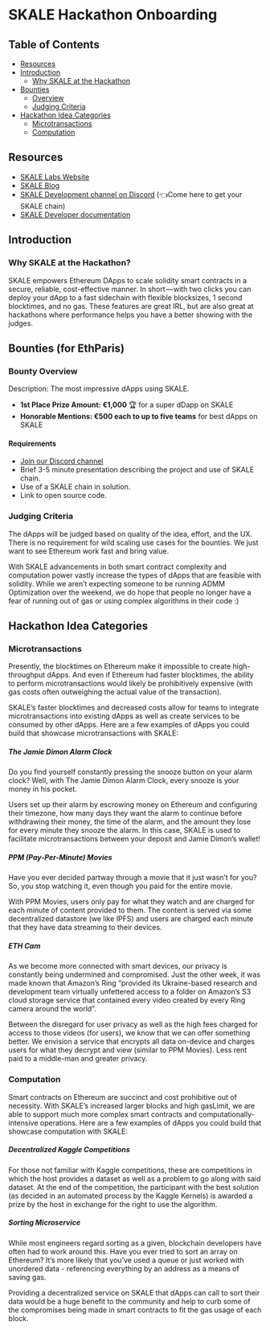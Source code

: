 # SKALE Hackathon Onboarding

## Table of Contents
* [Resources](#Resources)
* [Introduction](#Introduction)
    * [Why SKALE at the Hackathon](#Why-SKALE-at-the-Hackathon)
* [Bounties](#Bounties-for-EthParis)
    * [Overview](#Bounty-Overview)
    * [Judging Criteria](#Judging-Criteria)
* [Hackathon Idea Categories](#Hackathon-Idea-Categories)
    * [Microtransactions](#Microtransactions)
    * [Computation](#Computation)

## Resources
* [SKALE Labs Website](https://www.skalelabs.com/)
* [SKALE Blog](https://medium.com/skale)
* [SKALE Development channel on Discord](https://discord.gg/vvUtWJB) (👈Come here to get your SKALE chain)
* [SKALE Developer documentation](https://developers.skalelabs.com)

## Introduction
### Why SKALE at the Hackathon?

SKALE empowers Ethereum DApps to scale solidity smart contracts in a secure, reliable, cost-effective manner. In short — with two clicks you can deploy your dApp to a fast sidechain with flexible blocksizes, 1 second blocktimes, and no gas. These features are great IRL, but are also great at hackathons where performance helps you have a better showing with the judges.

## Bounties (for EthParis)

### Bounty Overview
Description: The most impressive dApps using SKALE.

* **1st Place Prize Amount: €1,000** 🏆 for a super dDapp on SKALE
* **Honorable Mentions: €500 each to up to five teams** for best dApps on SKALE

#### Requirements
* [Join our Discord channel](https://discord.gg/vvUtWJB)
* Brief 3-5 minute presentation describing the project and use of SKALE chain.
* Use of a SKALE chain in solution.
* Link to open source code.

### Judging Criteria
The dApps will be judged based on quality of the idea, effort, and the UX. There is no requirement for wild scaling use cases for the bounties. We just want to see Ethereum work fast and bring value.

With SKALE advancements in both smart contract complexity and computation power vastly increase the types of dApps that are feasible with solidity. While we aren’t expecting someone to be running ADMM Optimization over the weekend, we do hope that people no longer have a fear of running out of gas or using complex algorithms in their code :)

## Hackathon Idea Categories

### Microtransactions
Presently, the blocktimes on Ethereum make it impossible to create high-throughput dApps. And even if Ethereum had faster blocktimes, the ability to perform microtransactions would likely be prohibitively expensive (with gas costs often outweighing the actual value of the transaction). 

SKALE’s faster blocktimes and decreased costs allow for teams to integrate microtransactions into existing dApps as well as create services to be consumed by other dApps. Here are a few examples of dApps you could build that showcase microtransactions with SKALE:

##### The Jamie Dimon Alarm Clock
Do you find yourself constantly pressing the snooze button on your alarm clock? Well, with The Jamie Dimon Alarm Clock, every snooze is your money in his pocket. 

Users set up their alarm by escrowing money on Ethereum and configuring their timezone, how many days they want the alarm to continue before withdrawing their money, the time of the alarm, and the amount they lose for every minute they snooze the alarm. In this case, SKALE is used to facilitate microtransactions between your deposit and Jamie Dimon’s wallet!

##### PPM (Pay-Per-Minute) Movies
Have you ever decided partway through a movie that it just wasn’t for you? So, you stop watching it, even though you paid for the entire movie.

With PPM Movies, users only pay for what they watch and are charged for each minute of content provided to them. The content is served via some decentralized datastore (we like IPFS) and users are charged each minute that they have data streaming to their devices.

##### ETH Cam
As we become more connected with smart devices, our privacy is constantly being undermined and compromised. Just the other week, it was made known that Amazon’s Ring “provided its Ukraine-based research and development team virtually unfettered access to a folder on Amazon’s S3 cloud storage service that contained every video created by every Ring camera around the world”. 

Between the disregard for user privacy as well as the high fees charged for access to those videos (for users), we know that we can offer something better. We envision a service that encrypts all data on-device and charges users for what they decrypt and view (similar to PPM Movies). Less rent paid to a middle-man and greater privacy. 

### Computation
Smart contracts on Ethereum are succinct and cost prohibitive out of necessity. With SKALE’s increased larger blocks and high gasLimit, we are able to support much more complex smart contracts and computationally-intensive operations. Here are a few examples of dApps you could build that showcase computation with SKALE:

##### Decentralized Kaggle Competitions
For those not familiar with Kaggle competitions, these are competitions in which the host provides a dataset as well as a problem to go along with said dataset. At the end of the competition, the participant with the best solution (as decided in an automated process by the Kaggle Kernels) is awarded a prize by the host in exchange for the right to use the algorithm. 

##### Sorting Microservice
While most engineers regard sorting as a given, blockchain developers have often had to work around this. Have you ever tried to sort an array on Ethereum? It’s more likely that you’ve used a queue or just worked with unordered data - referencing everything by an address as a means of saving gas.

Providing a decentralized service on SKALE that dApps can call to sort their data would be a huge benefit to the community and help to curb some of the compromises being made in smart contracts to fit the gas usage of each block. 
